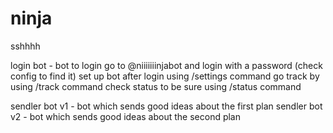 # ninja
sshhhh

login bot - bot to login 
	go to @niiiiiiinjabot and login with a password (check config to find it)
	set up bot after login using /settings command 
	go track by using /track command
	check status to be sure using /status command

sendler bot v1 - bot which sends good ideas about the first plan 
sendler bot v2 - bot which sends good ideas about the second plan 
